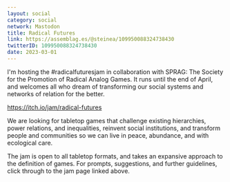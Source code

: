 ```yaml
---
layout: social
category: social
network: Mastodon
title: Radical Futures
link: https://assemblag.es/@steinea/109950088324738430
twitterID: 109950088324738430
date: 2023-03-01
---
```


I'm hosting the #radicalfuturesjam in collaboration with SPRAG: The Society for the Promotion of Radical Analog Games. It runs until the end of April, and welcomes all who dream of transforming our social systems and networks of relation for the better.

<https://itch.io/jam/radical-futures>

We are looking for tabletop games that challenge existing hierarchies, power relations, and inequalities, reinvent social institutions, and transform people and communities so we can live in peace, abundance, and with ecological care.

The jam is open to all tabletop formats, and takes an expansive approach to the definition of games. For prompts, suggestions, and further guidelines, click through to the jam page linked above.
